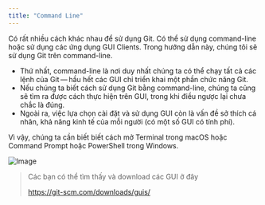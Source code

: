 ```yaml
---
title: "Command Line"
---
```


Có rất nhiều cách khác nhau để sử dụng Git. Có thể sử dụng command-line hoặc sử dụng các ứng dụng GUI Clients. Trong hướng dẫn này, chúng tôi sẽ sử dụng Git trên command-line. 

- Thứ nhất, command-line là nơi duy nhất chúng ta có thể chạy tất cả các lệnh của Git — hầu hết các GUI chỉ triển khai một phần chức năng Git.
- Nếu chúng ta biết cách sử dụng Git bằng command-line, chúng ta cũng sẽ tìm ra được cách thực hiện trên GUI, trong khi điều ngược lại chưa chắc là đúng. 
- Ngoài ra, việc lựa chọn cài đặt và sử dụng GUI còn là vấn đề sở thích cá nhân, khả năng kinh tế của mỗi người (có một số GUI có tính phí).

Vì vậy, chúng ta cần biết biết cách mở Terminal trong macOS hoặc Command Prompt hoặc PowerShell trong Windows.

![Image](./images/lessons/02-starting-to-use-git/cmd.png)

> Các bạn có thể tìm thấy và download các GUI ở đây
>
> https://git-scm.com/downloads/guis/